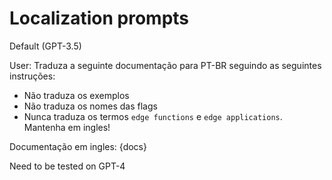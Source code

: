 # Localization prompts

Default (GPT-3.5)

User:
Traduza a seguinte documentação para PT-BR seguindo as seguintes instruções:

- Não traduza os exemplos
- Não traduza os nomes das flags
- Nunca traduza os termos `edge functions` e `edge applications`. Mantenha em ingles!

Documentação em ingles:
{docs}

Need to be tested on GPT-4